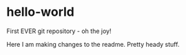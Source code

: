 # hello-world
First EVER git repository - oh the joy!

Here I am making changes to the readme. Pretty heady stuff.
